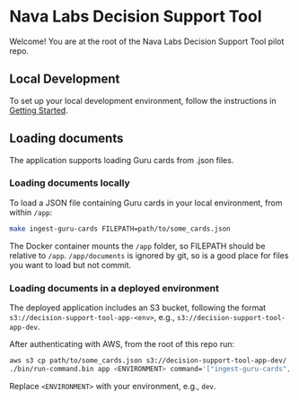 # Nava Labs Decision Support Tool
Welcome! You are at the root of the Nava Labs Decision Support Tool pilot repo.

## Local Development
To set up your local development environment, follow the instructions in [Getting Started](docs/app/getting-started.md).

## Loading documents

The application supports loading Guru cards from .json files.

### Loading documents locally

To load a JSON file containing Guru cards in your local environment, from within `/app`:

```bash
make ingest-guru-cards FILEPATH=path/to/some_cards.json
```

The Docker container mounts the `/app` folder, so FILEPATH should be relative to `/app`. `/app/documents` is ignored by git, so is a good place for files you want to load but not commit.

### Loading documents in a deployed environment

The deployed application includes an S3 bucket, following the format `s3://decision-support-tool-app-<env>`, e.g., `s3://decision-support-tool-app-dev`.

After authenticating with AWS, from the root of this repo run:

```bash
aws s3 cp path/to/some_cards.json s3://decision-support-tool-app-dev/
./bin/run-command.bin app <ENVIRONMENT> command='["ingest-guru-cards", "s3://decision-support-tool-app-dev/some_cards.json"]'
```

Replace `<ENVIRONMENT>` with your environment, e.g., `dev`.